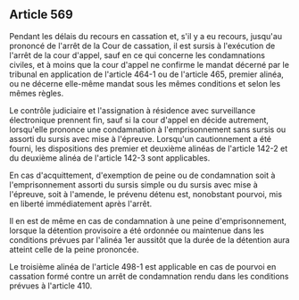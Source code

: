 Article 569
----
Pendant les délais du recours en cassation et, s'il y a eu recours, jusqu'au
prononcé de l'arrêt de la Cour de cassation, il est sursis à l'exécution de
l'arrêt de la cour d'appel, sauf en ce qui concerne les condamnations civiles,
et à moins que la cour d'appel ne confirme le mandat décerné par le tribunal en
application de l'article 464-1 ou de l'article 465, premier alinéa, ou ne
décerne elle-même mandat sous les mêmes conditions et selon les mêmes règles.

Le contrôle judiciaire et l'assignation à résidence avec surveillance
électronique prennent fin, sauf si la cour d'appel en décide autrement,
lorsqu'elle prononce une condamnation à l'emprisonnement sans sursis ou assorti
du sursis avec mise à l'épreuve. Lorsqu'un cautionnement a été fourni, les
dispositions des premier et deuxième alinéas de l'article 142-2 et du deuxième
alinéa de l'article 142-3 sont applicables.

En cas d'acquittement, d'exemption de peine ou de condamnation soit à
l'emprisonnement assorti du sursis simple ou du sursis avec mise à l'épreuve,
soit à l'amende, le prévenu détenu est, nonobstant pourvoi, mis en liberté
immédiatement après l'arrêt.

Il en est de même en cas de condamnation à une peine d'emprisonnement, lorsque
la détention provisoire a été ordonnée ou maintenue dans les conditions prévues
par l'alinéa 1er aussitôt que la durée de la détention aura atteint celle de la
peine prononcée.

Le troisième alinéa de l'article 498-1 est applicable en cas de pourvoi en
cassation formé contre un arrêt de condamnation rendu dans les conditions
prévues à l'article 410.
